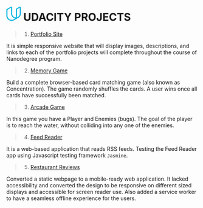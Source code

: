 # ![Screenshot](udacity.png) UDACITY PROJECTS

> 1. [Portfolio Site](https://kprokkie.github.io/build-portfolio-site/)

It is simple responsive website that will display images, descriptions, and links to each of the portfolio projects will complete throughout the course of Nanodegree program.

> 2. [Memory Game](https://kprokkie.github.io/memory-game/)

Build a complete browser-based card matching game (also known as Concentration). The game randomly shuffles the cards. A user wins once all cards have successfully been matched.

> 3. [Arcade Game](https://kprokkie.github.io/arcade-game/)

In this game you have a Player and Enemies (bugs). The goal of the player is to reach the water, without colliding into any one of the enemies.

> 4. [Feed Reader](https://kprokkie.github.io/feed-reader/)

It is a web-based application that reads RSS feeds. Testing the Feed Reader app using Javascript testing framework `Jasmine`.

> 5. [Restaurant Reviews](https://kprokkie.github.io/restaurant-reviews-app/)

Converted a static webpage to a mobile-ready web application. It lacked accessibility and converted the design to be responsive on different sized displays and accessible for screen reader use. Also added a service worker to have a seamless offline experience for the users.